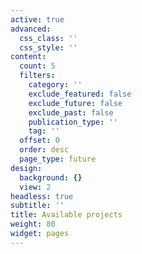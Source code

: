 ```yaml
---
active: true
advanced:
  css_class: ''
  css_style: ''
content:
  count: 5
  filters:
    category: ''
    exclude_featured: false
    exclude_future: false
    exclude_past: false
    publication_type: ''
    tag: ''
  offset: 0
  order: desc
  page_type: future
design:
  background: {}
  view: 2
headless: true
subtitle: ''
title: Available projects
weight: 80
widget: pages
---
```


